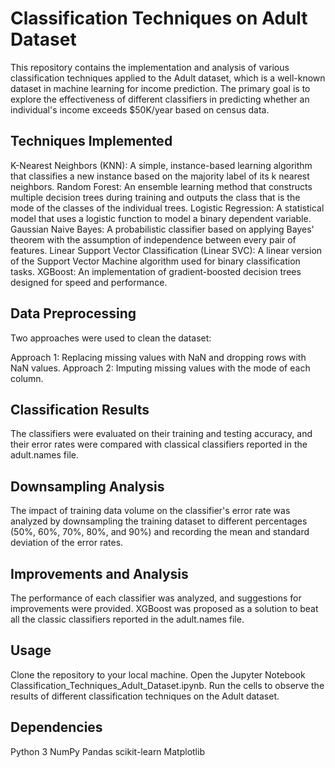 # Classification Techniques on Adult Dataset

This repository contains the implementation and analysis of various classification techniques applied to the Adult dataset, which is a well-known dataset in machine learning for income prediction. The primary goal is to explore the effectiveness of different classifiers in predicting whether an individual's income exceeds $50K/year based on census data.

## Techniques Implemented
K-Nearest Neighbors (KNN): A simple, instance-based learning algorithm that classifies a new instance based on the majority label of its k nearest neighbors.
Random Forest: An ensemble learning method that constructs multiple decision trees during training and outputs the class that is the mode of the classes of the individual trees.
Logistic Regression: A statistical model that uses a logistic function to model a binary dependent variable.
Gaussian Naive Bayes: A probabilistic classifier based on applying Bayes' theorem with the assumption of independence between every pair of features.
Linear Support Vector Classification (Linear SVC): A linear version of the Support Vector Machine algorithm used for binary classification tasks.
XGBoost: An implementation of gradient-boosted decision trees designed for speed and performance.

## Data Preprocessing
Two approaches were used to clean the dataset:

Approach 1: Replacing missing values with NaN and dropping rows with NaN values.
Approach 2: Imputing missing values with the mode of each column.

## Classification Results
The classifiers were evaluated on their training and testing accuracy, and their error rates were compared with classical classifiers reported in the adult.names file.

## Downsampling Analysis
The impact of training data volume on the classifier's error rate was analyzed by downsampling the training dataset to different percentages (50%, 60%, 70%, 80%, and 90%) and recording the mean and standard deviation of the error rates.

## Improvements and Analysis
The performance of each classifier was analyzed, and suggestions for improvements were provided. XGBoost was proposed as a solution to beat all the classic classifiers reported in the adult.names file.

## Usage
Clone the repository to your local machine.
Open the Jupyter Notebook Classification_Techniques_Adult_Dataset.ipynb.
Run the cells to observe the results of different classification techniques on the Adult dataset.

## Dependencies
Python 3
NumPy
Pandas
scikit-learn
Matplotlib
